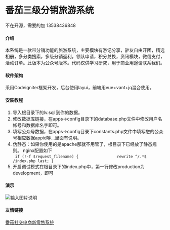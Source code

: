 # 番茄三级分销旅游系统

不在开源，需要的加 13538436848

#### 介绍
本系统是一款带分销功能的旅游系统，主要模块有游记分享，驴友自由开团，精选相册，多分类搜索，多级分销返利，领队申请，积分兑换，资讯模块，微信支付，活动订单。此版本为公众号版本。代码仅供学习研究，用于商业用途请联系我们。
#### 软件架构
采用Codeigniter框架开发，后台使用layui，前端用vue+vant+jq混合使用。


#### 安装教程

1. 导入根目录下的lv.sql 到你的数据。
2. 修改数据库链接，在apps->config目录下的database.php文件中修改用户名帐号和数据库名字即可。
3. 填写公众号数据，在apps->config目录下constants.php文件中填写您的公众号相应数据appid等...里面有说明。
4. 伪静态：如果你使用的是apache那就不用管了，根目录下已经放了静态规则。
nginx配置如下 <br>
` if (!-f $request_filename) {                
 			rewrite ^/.*$ /index.php last;
  }`
5. 开启调试模式在根目录下的index.php中，第一行修改production为development，即可
#### 演示
![输入图片说明](https://images.gitee.com/uploads/images/2019/0930/152018_b6815afd_430822.jpeg "qrcode_for_gh_014c66f6d601_258.jpg")


#### 友情链接
[番茄社交电商新零售系统](https://gitee.com/chaituan/fanqie_mall)
